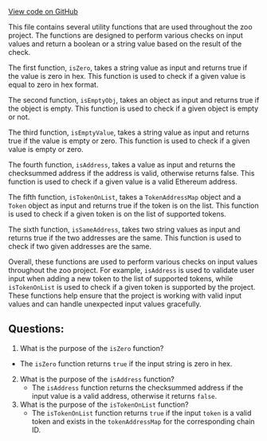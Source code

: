 [View code on GitHub](zoo-labs/zoo/blob/master/core/src/functions/validate.ts)

This file contains several utility functions that are used throughout the zoo project. The functions are designed to perform various checks on input values and return a boolean or a string value based on the result of the check.

The first function, `isZero`, takes a string value as input and returns true if the value is zero in hex. This function is used to check if a given value is equal to zero in hex format.

The second function, `isEmptyObj`, takes an object as input and returns true if the object is empty. This function is used to check if a given object is empty or not.

The third function, `isEmptyValue`, takes a string value as input and returns true if the value is empty or zero. This function is used to check if a given value is empty or zero.

The fourth function, `isAddress`, takes a value as input and returns the checksummed address if the address is valid, otherwise returns false. This function is used to check if a given value is a valid Ethereum address.

The fifth function, `isTokenOnList`, takes a `TokenAddressMap` object and a `Token` object as input and returns true if the token is on the list. This function is used to check if a given token is on the list of supported tokens.

The sixth function, `isSameAddress`, takes two string values as input and returns true if the two addresses are the same. This function is used to check if two given addresses are the same.

Overall, these functions are used to perform various checks on input values throughout the zoo project. For example, `isAddress` is used to validate user input when adding a new token to the list of supported tokens, while `isTokenOnList` is used to check if a given token is supported by the project. These functions help ensure that the project is working with valid input values and can handle unexpected input values gracefully.
## Questions: 
 1. What is the purpose of the `isZero` function?
   - The `isZero` function returns `true` if the input string is zero in hex.
2. What is the purpose of the `isAddress` function?
   - The `isAddress` function returns the checksummed address if the input value is a valid address, otherwise it returns `false`.
3. What is the purpose of the `isTokenOnList` function?
   - The `isTokenOnList` function returns `true` if the input `token` is a valid token and exists in the `tokenAddressMap` for the corresponding chain ID.